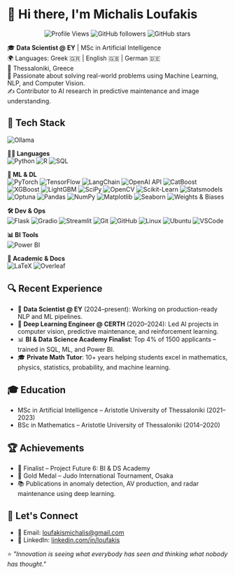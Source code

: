 # 👋 Hi there, I'm Michalis Loufakis

<p align="center">
  <img src="https://komarev.com/ghpvc/?username=loufakis&style=flat-square" alt="Profile Views" />
  <img alt="GitHub followers" src="https://img.shields.io/github/followers/loufakis?label=Followers&style=flat-square" />
  <img alt="GitHub stars" src="https://img.shields.io/github/stars/loufakis?style=flat-square" />
</p>

🎓 **Data Scientist @ EY** | MSc in Artificial Intelligence  
🌍 Languages: Greek 🇬🇷 | English 🇬🇧 | German 🇩🇪  
📍  Thessaloniki, Greece  
🧠 Passionate about solving real-world problems using Machine Learning, NLP, and Computer Vision.  
✍️ Contributor to AI research in predictive maintenance and image understanding.


## 🧰 Tech Stack

![Ollama](https://go-skill-icons.vercel.app/api/icons?i=ollama&titles=false)



**👨‍💻 Languages**  
![Python](https://img.shields.io/badge/-Python-333333?style=flat&logo=python)
![R](https://img.shields.io/badge/-R-333333?style=flat&logo=r)
![SQL](https://img.shields.io/badge/-SQL-333333?style=flat&logo=postgresql)

**🧠 ML & DL**  
![PyTorch](https://img.shields.io/badge/-PyTorch-333333?style=flat&logo=pytorch)
![TensorFlow](https://img.shields.io/badge/-TensorFlow-333333?style=flat&logo=tensorflow)
![LangChain](https://img.shields.io/badge/-LangChain-333333?style=flat&logo=https://raw.githubusercontent.com/langchain-ai/langchain/master/docs/static/img/logo-light.svg&logoWidth=20)
![OpenAI API](https://img.shields.io/badge/-OpenAI-333333?style=flat&logo=openai)
![CatBoost](https://img.shields.io/badge/-CatBoost-333333?style=flat&logo=https://raw.githubusercontent.com/langchain-ai/langchain/master/docs/static/img/logo-dark.svg&logoWidth=20)
![XGBoost](https://img.shields.io/badge/-XGBoost-333333?style=flat&logo=xgboost) 
![LightGBM](https://img.shields.io/badge/-LightGBM-333333?style=flat&logo=lightgbm)
![SciPy](https://img.shields.io/badge/-SciPy-333333?style=flat&logo=scipy)
![OpenCV](https://img.shields.io/badge/-OpenCV-333333?style=flat&logo=https://raw.githubusercontent.com/Loufakis/loufakis/main/static/imgs/opencv-logo.png&logoWidth=20)
![Scikit-Learn](https://img.shields.io/badge/-Scikit--Learn-333333?style=flat&logo=scikitlearn)
![Statsmodels](https://img.shields.io/badge/-Statsmodels-333333?style=flat)
![Optuna](https://img.shields.io/badge/-Optuna-333333?style=flat&logo=optuna)
![Pandas](https://img.shields.io/badge/-Pandas-333333?style=flat&logo=pandas)
![NumPy](https://img.shields.io/badge/-NumPy-333333?style=flat&logo=numpy)
![Matplotlib](https://img.shields.io/badge/-Matplotlib-333333?style=flat&logo=matplotlib)
![Seaborn](https://img.shields.io/badge/-Seaborn-333333?style=flat&logo=seaborn)
![Weights & Biases](https://img.shields.io/badge/-Weights%20%26%20Biases-333333?style=flat&logo=wandb)  


**🛠️ Dev & Ops**  
![Flask](https://img.shields.io/badge/-Flask-333333?style=flat&logo=flask)
![Gradio](https://img.shields.io/badge/Gradio-333333?style=flat&logo=gradio)
![Streamlit](https://img.shields.io/badge/Streamlit-333333?style=flat&logo=streamlit)
![Git](https://img.shields.io/badge/-Git-333333?style=flat&logo=git)
![GitHub](https://img.shields.io/badge/-GitHub-333333?style=flat&logo=github)
![Linux](https://img.shields.io/badge/-Linux-333333?style=flat&logo=linux)
![Ubuntu](https://img.shields.io/badge/-Ubuntu-333333?style=flat&logo=ubuntu)
![VSCode](https://img.shields.io/badge/-VSCode-333333?style=flat&logo=visualstudiocode)


**📊 BI Tools**  
![Power BI](https://img.shields.io/badge/-Power%20BI-333333?style=flat&logo=powerbi)


**📝 Academic & Docs**  
![LaTeX](https://img.shields.io/badge/-LaTeX-333333?style=flat&logo=latex)
![Overleaf](https://img.shields.io/badge/-Overleaf-333333?style=flat&logo=overleaf)


## 🔍 Recent Experience

- 🧠 **Data Scientist @ EY** (2024–present): Working on production-ready NLP and ML pipelines.
- 🧪 **Deep Learning Engineer @ CERTH** (2020–2024): Led AI projects in computer vision, predictive maintenance, and reinforcement learning.
- 📊 **BI & Data Science Academy Finalist**: Top 4% of 1500 applicants – trained in SQL, ML, and Power BI.
- 🎓 **Private Math Tutor**: 10+ years helping students excel in mathematics, physics, statistics, probability, and machine learning.


## 🎓 Education

- MSc in Artificial Intelligence – Aristotle University of Thessaloniki (2021–2023)  
- BSc in Mathematics – Aristotle University of Thessaloniki (2014–2020)


## 🏆 Achievements

- 🥇 Finalist – Project Future 6: BI & DS Academy  
- 🥋 Gold Medal – Judo International Tournament, Osaka  
- 📚 Publications in anomaly detection, AV production, and radar maintenance using deep learning.


## 🤝 Let's Connect

- 📧 Email: [loufakismichalis@gmail.com](mailto:loufakismichalis@gmail.com)
- 💼 LinkedIn: [linkedin.com/in/loufakis](https://www.linkedin.com/in/loufakis/)


⭐ _"Innovation is seeing what everybody has seen and thinking what nobody has thought."_


